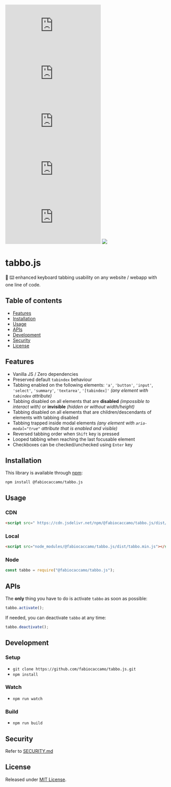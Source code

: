 [![](https://img.shields.io/npm/v/@fabiocaccamo/tabbo.js?color=blue&logo=npm)](https://www.npmjs.com/package/@fabiocaccamo/tabbo.js)
[![](https://img.shields.io/npm/dt/@fabiocaccamo/tabbo.js?color=blue)](https://www.npmjs.com/package/@fabiocaccamo/tabbo.js)
[![](https://img.shields.io/github/stars/fabiocaccamo/tabbo.js?color=blue&logo=github&logoColor=white&style=flat)](https://github.com/fabiocaccamo/tabbo.js/stargazers)
[![](https://img.shields.io/bundlephobia/min/@fabiocaccamo/tabbo.js?color=blue)](https://www.npmjs.com/package/@fabiocaccamo/tabbo.js)
[![](https://img.shields.io/bundlephobia/minzip/@fabiocaccamo/tabbo.js?color=blue)](https://www.npmjs.com/package/@fabiocaccamo/tabbo.js)
[![](https://img.shields.io/github/license/fabiocaccamo/tabbo.js.svg?color=blue)](https://github.com/fabiocaccamo/tabbo.js/blob/main/README.md)

# tabbo.js

:chocolate_bar: :keyboard: enhanced keyboard tabbing usability on any website / webapp with one line of code.


## Table of contents

- [Features](#features)
- [Installation](#installation)
- [Usage](#usage)
- [APIs](#apis)
- [Development](#development)
- [Security](#security)
- [License](#license)


## Features

-   Vanilla JS / Zero dependencies
-   Preserved default `tabindex` behaviour
-   Tabbing enabled on the following elements: `'a'`, `'button'`, `'input'`, `'select'`, `'summary'`, `'textarea'`, `'[tabindex]'` *(any element with `tabindex` attribute)*
-   Tabbing disabled on all elements that are **disabled** *(impossible to interact with)* or **invisible** *(hidden or without width/height)*
-   Tabbing disabled on all elements that are children/descendants of elements with tabbing disabled
-   Tabbing trapped inside modal elements *(any element with `aria-modal="true"` attribute that is enabled and visible)*
-   Reversed tabbing order when `Shift` key is pressed
-   Looped tabbing when reaching the last focusable element
-   Checkboxes can be checked/unchecked using `Enter` key

## Installation

This library is available through [npm](https://www.npmjs.com/package/@fabiocaccamo/tabbo.js):

`npm install @fabiocaccamo/tabbo.js`

## Usage

### CDN

```html
<script src=" https://cdn.jsdelivr.net/npm/@fabiocaccamo/tabbo.js/dist/tabbo.min.js"></script>
```

### Local

```html
<script src="node_modules/@fabiocaccamo/tabbo.js/dist/tabbo.min.js"></script>
```

### Node

```javascript
const tabbo = require("@fabiocaccamo/tabbo.js");
```

## APIs

The **only** thing you have to do is activate `tabbo` as soon as possible:

```javascript
tabbo.activate();
```

If needed, you can deactivate `tabbo` at any time:

```javascript
tabbo.deactivate();
```

## Development

### Setup

-   `git clone https://github.com/fabiocaccamo/tabbo.js.git`
-   `npm install`

### Watch

-   `npm run watch`

### Build

-   `npm run build`

## Security

Refer to [SECURITY.md](./SECURITY.md)

## License

Released under [MIT License](https://github.com/fabiocaccamo/tabbo.js/blob/main/LICENSE.txt).
